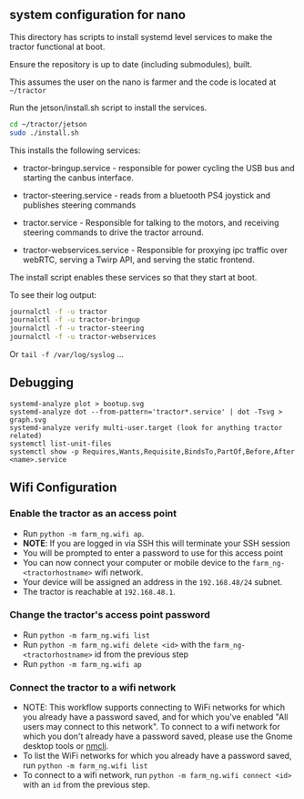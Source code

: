 ## system configuration for nano

This directory has scripts to install systemd level services to make
the tractor functional at boot.

Ensure the repository is up to date (including submodules), built.

This assumes the user on the nano is farmer and the code is located at `~/tractor`

Run the jetson/install.sh script to install the services.

```bash
cd ~/tractor/jetson
sudo ./install.sh
```

This installs the following services:

- tractor-bringup.service - responsible for power cycling the USB bus
  and starting the canbus interface.

- tractor-steering.service - reads from a bluetooth PS4 joystick and
  publishes steering commands

- tractor.service - Responsible for talking to the motors, and
  receiving steering commands to drive the tractor arround.

- tractor-webservices.service - Responsible for proxying ipc traffic over webRTC,
  serving a Twirp API, and serving the static frontend.

The install script enables these services so that they start at boot.

To see their log output:

```bash
journalctl -f -u tractor
journalctl -f -u tractor-bringup
journalctl -f -u tractor-steering
journalctl -f -u tractor-webservices
```

Or `tail -f /var/log/syslog` ...

## Debugging

```
systemd-analyze plot > bootup.svg
systemd-analyze dot --from-pattern='tractor*.service' | dot -Tsvg > graph.svg
systemd-analyze verify multi-user.target (look for anything tractor related)
systemctl list-unit-files
systemctl show -p Requires,Wants,Requisite,BindsTo,PartOf,Before,After <name>.service

```

## Wifi Configuration

### Enable the tractor as an access point

- Run `python -m farm_ng.wifi ap`.
- **NOTE**: If you are logged in via SSH this will terminate your SSH session
- You will be prompted to enter a password to use for this access point
- You can now connect your computer or mobile device to the `farm_ng-<tractorhostname>` wifi network.
- Your device will be assigned an address in the `192.168.48/24` subnet.
- The tractor is reachable at `192.168.48.1`.

### Change the tractor's access point password

- Run `python -m farm_ng.wifi list`
- Run `python -m farm_ng.wifi delete <id>` with the `farm_ng-<tractorhostname>` id from the previous step
- Run `python -m farm_ng.wifi ap`

### Connect the tractor to a wifi network

- NOTE: This workflow supports connecting to WiFi networks for which you already have a password saved, and for which you've enabled "All users may connect to this network". To connect to a wifi network for which you don't already have a password saved, please use the Gnome desktop tools or [nmcli](https://developer.gnome.org/NetworkManager/stable/nmcli.html).
- To list the WiFi networks for which you already have a password saved, run `python -m farm_ng.wifi list`
- To connect to a wifi network, run `python -m farm_ng.wifi connect <id>` with an `id` from the previous step.
